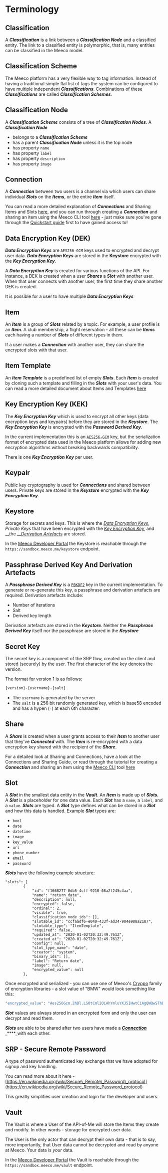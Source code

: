 # Terminology

## Classification

A _**Classification**_ is a link between a _**Classification Node**_ and a classified entity. The link to a classified entity is polymorphic, that is, many entities can be classified in the Meeco model.

## Classification Scheme

The Meeco platform has a very flexible way to tag information. Instead of having a traditional simple flat list of tags the system can be configured to have multiple independent _**Classifications**_. Combinations of these _**Classifications**_ are called _**Classification Schemes**_.

## Classification Node

A _**Classification Scheme**_ consists of a tree of _**Classification Nodes**_. A _**Classification Node**_

* belongs to a _**Classification Scheme**_
* has a parent _**Classification Node**_ unless it is the top node
* has property `name`
* has property `label`
* has property `description`
* has property `image`

## Connection

A _**Connection**_ between two users is a channel via which users can share individual _**Slots**_ on the _**Items**_, or the entire _**Item**_ itself.

You can read a more detailed explanation of _**Connections**_ and Sharing Items and Slots [here](connections-and-sharing.md), and you can run through creating a _**Connection**_ and sharing an item using the Meeco CLI tool [here](connections-and-sharing.md) - just make sure you've gone through the [Quickstart guide](../getting-started/quickstart.md) first to have gained access to!

## Data Encryption Key \(DEK\)

_**Data Encryption Keys**_ are `AES256-GCM` keys used to encrypted and decrypt user data. _**Data Encryption Keys**_ are stored in the **Keystore** encrypted with the _**Key Encryption Key**_.

A _**Data Encryption Key**_ is created for various functions of the API. For instance, a DEK is created when a user _**Shares**_ a _**Slot**_ with another user. When that user connects with another user, the first time they share another DEK is created.

It is possible for a user to have multiple _**Data Encryption Keys**_

## Item

An _**Item**_ is a group of _**Slots**_ related by a topic. For example, a user profile is an _**Item**_. A club membership, a flight reservation - all these can be _**Items**_ each having a number of _**Slots**_ of different types in them.

If a user makes a _**Connection**_ with another user, they can share the encrypted slots with that user.

## Item Template

An _**Item Template**_ is a predefined list of empty _**Slots**_. Each _**Item**_ is created by cloning such a template and filling in the _**Slots**_ with your user's data. You can read a more detailed document about Items and Templates [here](items-and-slots.md)

## Key Encryption Key \(KEK\)

The _**Key Encryption Key**_ which is used to encrypt all other keys \(data encryption keys and keypairs\) before they are stored in the _**Keystore**_. The _**Key Encryption Key**_ is encrypted with the _**Password Derived Key**_.

In the current implementation this is an [`AES256-GCM`](https://en.wikipedia.org/wiki/Advanced_Encryption_Standard) key, but the serialization format of encrypted data used in the Meeco platform allows for adding new encryption algorithms without breaking backwards compatibility.

There is one _**Key Encryption Key**_ per user.

## Keypair

Public key cryptography is used for _**Connections**_ and shared between users. Private keys are stored in the _**Keystore**_ encrypted with the _**Key Encryption Key**_.

## Keystore

Storage for secrets and keys. This is where the [_Data Encryption Keys_](terminology.md#data-encryption-key-dek)_, Private Keys_ that have been encrypted with the [_Key Encryption Key_](terminology.md#key-encryption-key-kek)_,_ and __the __[_Derivation Artefacts_](terminology.md#passphrase-derived-key-and-derivation-artefacts) are stored. 

In the [Meeco Developer Portal](https://dev.meeco.me) the Keystore is reachable through the `https://sandbox.meeco.me/keystore` endpoint.

## Passphrase Derived Key And Derivation Artefacts

A _**Passphrase Derived Key**_ is a [`PBKDF2`](https://en.wikipedia.org/wiki/PBKDF2) key in the current implementation. To generate or re-generate this key, a passphrase and derivation artefacts are required. Derivation artefacts include:

* Number of iterations
* Salt
* Derived key length

Derivation artefacts are stored in the _**Keystore**_. Neither the _**Passphrase Derived Key**_ itself nor the passphrase are stored in the _**Keystore**_

## Secret Key

The secret key is a component of the SRP flow, created on the client and stored \(securely\) by the user. The first character of the key denotes the version.

The format for version 1 is as follows:

```bash
{version}-{username}-{salt}
```

* The `username` is generated by the server
* The `salt` is a 256 bit randomly generated key, which is base58 encoded and has a hypen \(`-`\) at each 6th character.

## Share

A _**Share**_ is created when a user grants access to their _**Item**_ to another user that they've _**Connected**_ with. The _**Item**_ is re-encrypted with a data encryption key shared with the recipient of the _**Share**_.

For a detailed look at Sharing and Connections, have a look at the Connections and Sharing Guide, or read through the tutorial for creating a _**Connection**_ and sharing an item using the [Meeco CLI](../tools/meeco-cli.md) tool [here](connections-and-sharing.md)

## Slot

A _**Slot**_ in the smallest data entity in the _**Vault**_. An _**Item**_ is made up of _**Slots.**_ A _**Slot**_ is a placeholder for one data value. Each _**Slot**_ has a `name`, a `label`, and a `value`. _**Slots**_ are typed. A _**Slot**_ type defines what can be stored in a _**Slot**_ and how this data is handled. Example _**Slot**_ types are:

* `bool`
* `date`
* `datetime`
* `image`
* `key_value`
* `url`
* `phone_number`
* `email`
* `password`

_**Slots**_ have the following example structure:

```text
"slots": [
        {
            "id": "f1668277-0db5-4cff-9210-08a2f245c4aa",
            "name": "return_date",
            "description": null,
            "encrypted": false,
            "ordinal": 2,
            "visible": true,
            "classification_node_ids": [],
            "slotable_id": "ccfaadf6-e040-433f-ad34-904e988a2187",
            "slotable_type": "ItemTemplate",
            "required": false,
            "updated_at": "2020-01-02T20:32:49.761Z",
            "created_at": "2020-01-02T20:32:49.761Z",
            "config": null,
            "slot_type_name": "date",
            "creator": "system",
            "binary_ids": [],
            "label": "Return date",
            "image": null,
            "encrypted_value": null
        },
```

Once encrypted and serialized - you can use one of Meeco's [Cryppo](../tools/cryppo.md) family of encryption libraries -  a slot value of "BMW" would look something like this:

```bash
"encrypted_value": "Aes256Gcm.2hDl.LS0tCml2OiAhYmluYXJ5IHwtCiAgQWQwSThDZk5qRnFycmFuMAphdDogIWJpbmFyeSB8LQogIDJXVklzbUxOSWVoOHZIVDB1ZzBtZVE9PQphZDogbm9uQQo="
```

_**Slot**_ values are always stored in an encrypted form and only the user can decrypt and read them.

_**Slots**_ are able to be shared after two users have made a [_**Connection**_](terminology.md#connection) _****_with each other.

## SRP - Secure Remote Password

A type of password authenticated key exchange that we have adopted for signup and key handling.

You can read more about it here - [https://en.wikipedia.org/wiki/Secure\_Remote\_Password\_protocol](https://en.wikipedia.org/wiki/Secure_Remote_Password_protocol) 

This greatly simplifies user creation and login for the developer and users.

## Vault

The Vault is where a User of the API-of-Me will store the Items they create and modify. In other words - storage for encrypted user data. 

The User is the only actor that can decrypt their own data - that is to say, more importantly, that User data cannot be decrypted and read by anyone at Meeco. Your data is _your_ data. 

In the [Meeco Developer Portal](https://dev.meeco.me) the Vault is reachable through the `https://sandbox.meeco.me/vault` endpoint.